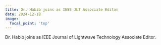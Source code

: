 ```yaml
---
title: Dr. Habib joins as IEEE JLT Associate Editor
date: 2024-12-18
image:
  focal_point: 'top'
---
```


Dr. Habib joins as IEEE Journal of Lightwave Technology Associate Editor. 

<!--more-->
